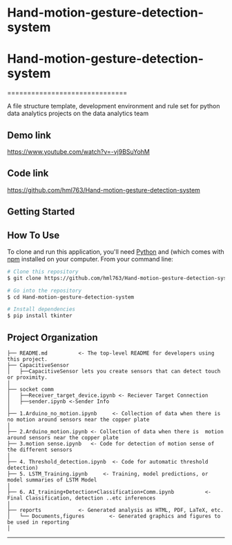 # Hand-motion-gesture-detection-system
# Hand-motion-gesture-detection-system
==============================

A file structure template, development environment and rule set for python data analytics projects on the data analytics team

Demo link
------------
https://www.youtube.com/watch?v=-vj9BSuYohM


Code link
------------
https://github.com/hml763/Hand-motion-gesture-detection-system

Getting Started
------------

## How To Use

To clone and run this application, you'll need [Python](https://www.python.org/) and (which comes with [npm](http://npmjs.com) installed on your computer. From your command line:

```bash
# Clone this repository
$ git clone https://github.com/hml763/Hand-motion-gesture-detection-system

# Go into the repository
$ cd Hand-motion-gesture-detection-system

# Install dependencies
$ pip install tkinter


```



Project Organization
------------

    ├── README.md          <- The top-level README for developers using this project.
    ├── CapacitiveSensor
    │   ├──CapacitiveSensor lets you create sensors that can detect touch or proximity.
    │
    ├── socket comm
    │   ├──Receiver_target_device.ipynb <- Reciever Target Connection
    │   ├──sender.ipynb <-Sender Info
    │
    ├── 1.Arduino_no_motion.ipynb     <- Collection of data when there is no motion around sensors near the copper plate
    │
    ├── 2.Arduino_motion.ipynb <- Collection of data when there is  motion around sensors near the copper plate
    ├── 3.motion sense.ipynb   <- Code for detection of motion sense of the different sensors
    │
    ├── 4. Threshold_detection.ipynb  <- Code for automatic threshold detection)
    ├── 5. LSTM_Training.ipynb     <- Training, model predictions, or model summaries of LSTM Model
    │
    ├── 6. AI_training+Detection+Classification+Comm.ipynb          <- Final Classification, detection ..etc inferences
    │
    ├── reports            <- Generated analysis as HTML, PDF, LaTeX, etc.
    │   └── Documents,figures        <- Generated graphics and figures to be used in reporting
    │
   
    


--------

<!-- <p><small>Project based on the <a target="_blank" href="https://drivendata.github.io/cookiecutter-data-science/">cookiecutter data science project template</a>. #cookiecutterdatascience</small></p> -->
